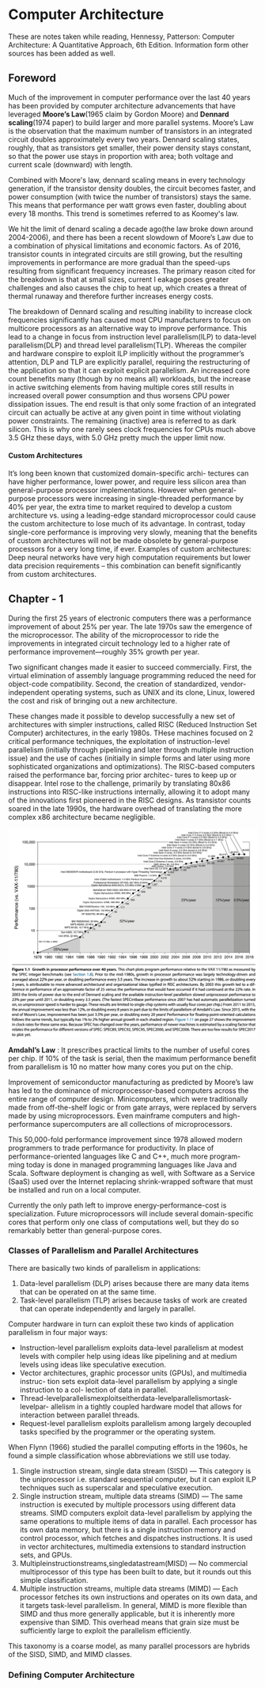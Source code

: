 # Computer Architecture 
These are notes taken while reading, Hennessy, Patterson: Computer Architecture: A Quantitative Approach, 6th Edition. Information form other sources has been added as well.

## Foreword
Much of the improvement in computer performance over the last 40 years has been provided by computer architecture advancements that have leveraged **Moore’s Law**(1965 claim by Gordon Moore) and **Dennard scaling**(1974 paper) to build larger and more parallel systems. Moore’s Law is the observation that the maximum number of transistors in an integrated circuit doubles approximately every two years. Dennard scaling states, roughly, that as transistors get smaller, their power density stays constant, so that the power use stays in proportion with area; both voltage and current scale (downward) with length.

Combined with Moore's law, dennard scaling means in every technology generation, if the transistor density doubles, the circuit becomes faster, and power 
consumption (with twice the number of transistors) stays the same. This means that performance per watt grows even faster, doubling about every 18 months. 
This trend is sometimes referred to as Koomey's law.

We hit the limit of denard scaling a decade ago(the law broke down around 2004-2006), and there has been a recent slowdown of Moore’s Law due to a combination of 
physical limitations and economic factors. As of 2016, transistor counts in integrated circuits are still growing, but the resulting improvements in performance 
are more gradual than the speed-ups resulting from significant frequency increases. The primary reason cited for the breakdown is that at small sizes, current l
eakage poses greater challenges and also causes the chip to heat up, which creates a threat of thermal runaway and therefore further increases energy costs.

The breakdown of Dennard scaling and resulting inability to increase clock frequencies significantly has caused most CPU manufacturers to focus on multicore 
processors as an alternative way to improve performance. This lead to a change in focus from instruction level parallelism(ILP) to data-level parallelism(DLP) and 
thread level parallelism(TLP).  Whereas the compiler and hardware conspire to exploit ILP implicitly without the programmer’s attention, DLP and TLP are explicitly parallel, requiring the restructuring of the application so that it can exploit explicit parallelism. An increased core count benefits many (though by no means all) workloads, but the increase in active switching elements from having multiple cores still results in increased overall power consumption and thus worsens CPU power dissipation issues. The end result is that only some fraction of an integrated circuit can actually be active at any given point in time without violating power constraints. The remaining (inactive) area is referred to as dark silicon.  This is why one rarely sees clock frequencies for CPUs much above 3.5 GHz these days, with 5.0 GHz pretty much the upper limit now. 

#### Custom Architectures 
It’s long been known that customized domain-specific archi- tectures can have higher performance, lower power, and require less silicon area than general-purpose
processor implementations. However when general-purpose processors were increasing in single-threaded performance by 40% per year, the extra time to market 
required to develop a custom architecture vs. using a leading-edge standard microprocessor could cause the custom architecture to lose much of its advantage. 
In contrast, today single-core performance is improving very slowly, meaning that the benefits of custom architectures will not be made obsolete by general-purpose
processors for a very long time, if ever. Examples of custom architectures: Deep neural networks have very high computation requirements but lower data precision
requirements – this combination can benefit significantly from custom architectures. 

## Chapter - 1

During the first 25 years of electronic computers there was a performance improvement of about 25% per year. The late 1970s saw the emergence of the microprocessor. The ability of the microprocessor to ride the improvements in integrated circuit technology led to a higher rate of performance improvement—roughly 35% growth per year.

Two significant changes made it easier to succeed commercially. First, the virtual elimination of assembly language programming reduced the need for object-code compatibility. Second, the creation of standardized, vendor-independent operating systems, such as UNIX and its clone, Linux, lowered the cost and risk of bringing out a new architecture.

These changes made it possible to develop successfully a new set of architectures with simpler instructions, called RISC (Reduced Instruction Set Computer) architectures, in the early 1980s. THese machines focused on 2 critical performance techniques, the exploitation of instruction-level parallelism (initially through pipelining and later through multiple instruction issue) and the use of caches (initially in simple forms and later using more sophisticated organizations and optimizations). The RISC-based computers raised the performance bar, forcing prior architec- tures to keep up or disappear. Intel rose to the challenge, primarily by translating 80x86 instructions into RISC-like instructions internally, allowing it to adopt many of the innovations first pioneered in the RISC designs. As transistor counts soared in the late 1990s, the hardware overhead of translating the more complex x86 architecture became negligible. 

![](./computing-performance.jpeg)

**Amdahl’s Law** : It prescribes practical limits to the number of useful cores per chip. If 10% of the task is serial, then the maximum performance benefit from parallelism is 10 no matter how many cores you put on the chip.

Improvement of semiconductor manufacturing as predicted by Moore’s law has led to the dominance of microprocessor-based computers across the entire range of computer design. Minicomputers, which were traditionally made from off-the-shelf logic or from gate arrays, were replaced by servers made by using microprocessors. Even mainframe computers and high-performance supercomputers are all collections of microprocessors.

This 50,000-fold performance improvement since 1978 allowed modern programmers to trade performance for productivity. In place of performance-oriented languages like C and C++, much more program- ming today is done in managed programming languages like Java and Scala. Software deployment is changing as well, with Software as a Service (SaaS) used over the Internet replacing shrink-wrapped software that must be installed and run on a local computer. 

Currently the only path left to improve energy-performance-cost is specialization. Future microprocessors will include several domain-specific cores that perform only one class of computations well, but they do so remarkably better than general-purpose cores. 

### Classes of Parallelism and Parallel Architectures
There are basically two kinds of parallelism in applications:
1. Data-level parallelism (DLP) arises because there are many data items that can be operated on at the same time.
2. Task-level parallelism (TLP) arises because tasks of work are created that can operate independently and largely in parallel.

Computer hardware in turn can exploit these two kinds of application parallelism in four major ways:
- Instruction-level parallelism exploits data-level parallelism at modest levels with compiler help using ideas like pipelining and at medium levels using ideas like speculative execution.
- Vector architectures, graphic processor units (GPUs), and multimedia instruc- tion sets exploit data-level parallelism by applying a single instruction to a col- lection of data in parallel.
- Thread-levelparallelismexploitseitherdata-levelparallelismortask-levelpar- allelism in a tightly coupled hardware model that allows for interaction between parallel threads.
- Request-level parallelism exploits parallelism among largely decoupled tasks specified by the programmer or the operating system.

When Flynn (1966) studied the parallel computing efforts in the 1960s, he found a simple classification whose abbreviations we still use today.
1. Single instruction stream, single data stream (SISD) — This category is the uniprocessor i.e. standard sequential computer, but it can exploit ILP techniques such as superscalar and speculative execution.
2. Single instruction stream, multiple data streams (SIMD) — The same instruction is executed by multiple processors using different data streams. SIMD computers exploit data-level parallelism by applying the same operations to multiple items of data in parallel. Each processor has its own data memory, but there is a single instruction memory and control processor, which fetches and dispatches instructions. It is used in vector architectures, multimedia extensions to standard instruction sets, and GPUs.
3. Multipleinstructionstreams,singledatastream(MISD) — No commercial multiprocessor of this type has been built to date, but it rounds out this simple classification.
4. Multiple instruction streams, multiple data streams (MIMD) — Each processor fetches its own instructions and operates on its own data, and it targets task-level parallelism. In general, MIMD is more flexible than SIMD and thus more generally applicable, but it is inherently more expensive than SIMD. This overhead means that grain size must be sufficiently large to exploit the parallelism efficiently.

This taxonomy is a coarse model, as many parallel processors are hybrids of the SISD, SIMD, and MIMD classes. 

### Defining Computer Architecture



